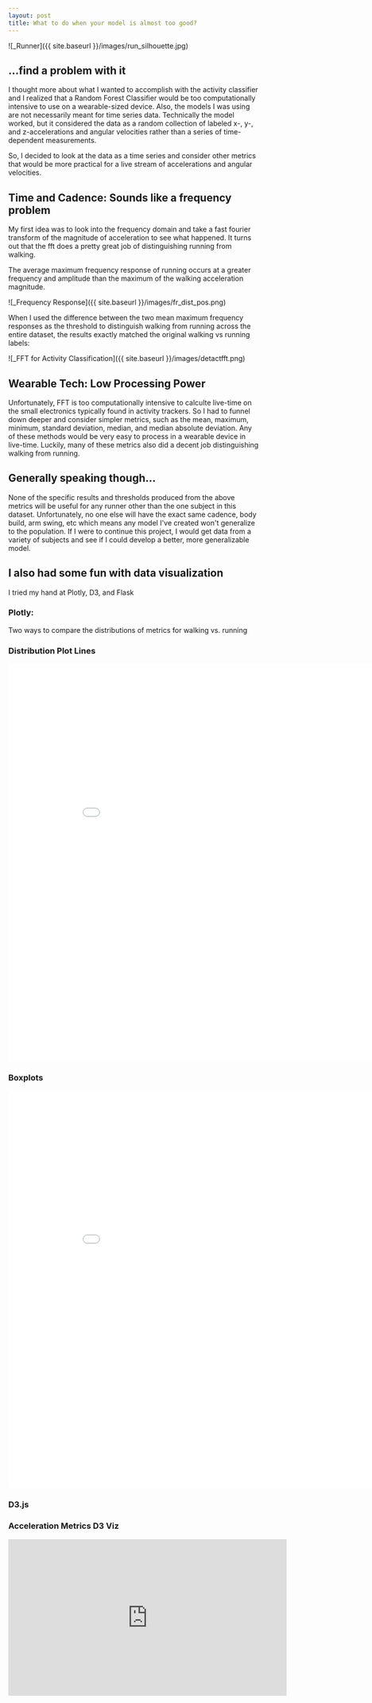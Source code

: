 ```yaml
---
layout: post
title: What to do when your model is almost too good?
---
```

![_Runner]({{ site.baseurl }}/images/run_silhouette.jpg)

## **...find a problem with it** 

I thought more about what I wanted to accomplish with
the activity classifier and I realized that a Random Forest
Classifier would be too computationally intensive to use on 
a wearable-sized device. Also, the models I was using are not
necessarily meant for time series data. Technically the model
worked, but it considered the data as a random collection of 
labeled x-, y-, and z-accelerations and angular velocities
rather than a series of time-dependent measurements.
 
So, I decided to look at the data as a time series and consider
other metrics that would be more practical for a live stream of
accelerations and angular velocities. 
 
## Time and Cadence: Sounds like a frequency problem

My first idea was to look into the frequency domain and take
a fast fourier transform of the magnitude of acceleration to
see what happened. It turns out that the fft does a pretty
great job of distinguishing running from walking.

The average maximum frequency response of running occurs 
at a greater frequency and amplitude than the maximum of 
the walking acceleration magnitude.

![_Frequency Response]({{ site.baseurl }}/images/fr_dist_pos.png)

When I used the difference between the two mean maximum
frequency responses as the threshold to distinguish walking 
from running across the entire dataset, the results exactly
matched the original walking vs running labels:

![_FFT for Activity Classification]({{ site.baseurl }}/images/detactfft.png)
 
## Wearable Tech: Low Processing Power
 
Unfortunately, FFT is too computationally intensive to calculte
live-time on the small electronics typically found in 
activity trackers. So I had to funnel down deeper and consider
simpler metrics, such as the mean, maximum, minimum, standard 
deviation, median, and median absolute deviation. Any of these
methods would be very easy to process in a wearable device in
live-time. Luckily, many of these metrics also did a decent job
distinguishing walking from running. 
 
## Generally speaking though...

None of the specific results and thresholds produced from the 
above metrics will be useful for any runner other than the 
one subject in this dataset. Unfortunately, no one else will 
have the exact same cadence, body build, arm swing, etc 
which means any model I've created won't generalize to the 
population. If I were to continue this project, I would get 
data from a variety of subjects and see if I could develop a 
better, more generalizable model. 
 
## I also had some fun with data visualization
I tried my hand at Plotly, D3, and Flask
 
### Plotly: 
Two ways to compare the distributions of metrics 
for walking vs. running
 
### Distribution Plot Lines
<iframe width="900" height="800" frameborder="0" scrolling="no" src="//plot.ly/~badderc/11.embed"></iframe>

### Boxplots
<iframe width="900" height="800" frameborder="0" scrolling="no" src="//plot.ly/~badderc/14.embed"></iframe>

### D3.js
### Acceleration Metrics D3 Viz
<iframe width="560" height="315" src="https://www.youtube.com/embed/LS5JxIpm67k" frameborder="0" allowfullscreen></iframe>
